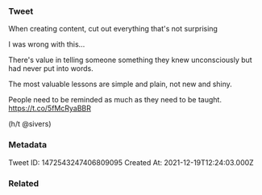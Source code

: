 ### Tweet
When creating content, cut out everything that's not surprising

I was wrong with this...

There's value in telling someone something they knew unconsciously but had never put into words.

The most valuable lessons are simple and plain, not new and shiny.

People need to be reminded as much as they need to be taught. https://t.co/5fMcRyaBBR

(h/t @sivers)

### Metadata
Tweet ID: 1472543247406809095
Created At: 2021-12-19T12:24:03.000Z

### Related

